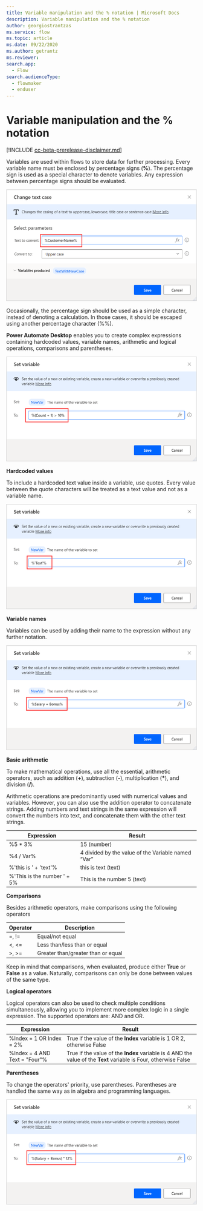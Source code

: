 ```yaml
---
title: Variable manipulation and the % notation | Microsoft Docs
description: Variable manipulation and the % notation
author: georgiostrantzas
ms.service: flow
ms.topic: article
ms.date: 09/22/2020
ms.author: getrantz
ms.reviewer:
search.app: 
  - Flow
search.audienceType: 
  - flowmaker
  - enduser
---
```


# Variable manipulation and the % notation

[!INCLUDE [cc-beta-prerelease-disclaimer.md](../../includes/cc-beta-prerelease-disclaimer.md)]

Variables are used within flows to store data for further processing. Every variable name must be enclosed by percentage signs (**%**). The percentage sign is used as a special character to denote variables. Any expression between percentage signs should be evaluated.

![Quote notation in a Change text case action's field.](media\variable-manipulation\quote-notation.png)

Occasionally, the percentage sign should be used as a simple character, instead of denoting a calculation. In those cases, it should be escaped using another percentage character (%%).

**​Power Automate Desktop** enables you to create complex expressions containing hardcoded values, variable names, arithmetic and logical operations, comparisons and parentheses.

![Complex expression in a Set variable action's field.](media\variable-manipulation\expression.png)

**Hardcoded values**

To include a hardcoded text value inside a variable, use quotes. Every value between the quote characters will be treated as a text value and not as a variable name.

![Hardcoded values in a Set variable action's field.](media\variable-manipulation\hardcoded-values.png)

**Variable names**

Variables can be used by adding their name to the expression without any further notation.

![Multiple variables in a Set variable action's field.](media\variable-manipulation\variables-names.png)

**Basic arithmetic**

To make mathematical operations, use all the essential, arithmetic operators, such as addition (**+**), subtraction (**-**), multiplication (**\***), and division (**/**).

Arithmetic operations are predominantly used with numerical values and variables. However, you can also use the addition operator to concatenate strings. Adding numbers and text strings in the same expression will convert the numbers into text, and concatenate them with the other text strings.

| Expression                  | Result                                              |
|-----------------------------|-----------------------------------------------------|
| %5 * 3%                     | 15 (number)                                         |
| %4 / Var%                   | 4 divided by the value of the Variable named “Var”  |
| %'this is ' + 'text'%       | this is text (text)                                 |
| %'This is the number ' + 5% | This is the number 5 (text)                         |

**Comparisons**

Besides arithmetic operators, make comparisons using the following operators

| Operator | Description                        |
|--------- |------------------------------------|
| =, !=    | Equal/not equal                    |
| <, <=    | Less than/less than or equal       |
| >, >=    | Greater than/greater than or equal |

Keep in mind that comparisons, when evaluated, produce either **True** or **False** as a value. Naturally, comparisons can only be done between values of the same type.

**Logical operators**

Logical operators can also be used to check multiple conditions simultaneously, allowing you to implement more complex logic in a single expression. The supported operators are: AND and OR. 

| Expression                     | Result                                                                                                           |
|--------------------------------|------------------------------------------------------------------------------------------------------------------|
| %Index = 1 OR Index = 2%     | True if the value of the **Index** variable is 1 OR 2, otherwise False                                           |
| %Index = 4 AND Text = "Four"% | True if the value of the **Index** variable is 4 AND the value of the **Text** variable is Four, otherwise False |

**Parentheses**

To change the operators' priority, use parentheses. Parentheses are handled the same way as in algebra and programming languages.

![Expression with parentheses in a Set variable action's field.](media\variable-manipulation\parentheses.png)